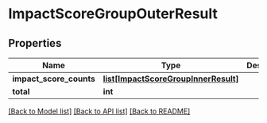 # ImpactScoreGroupOuterResult

## Properties
Name | Type | Description | Notes
------------ | ------------- | ------------- | -------------
**impact_score_counts** | [**list[ImpactScoreGroupInnerResult]**](ImpactScoreGroupInnerResult.md) |  | [optional] 
**total** | **int** |  | [optional] 

[[Back to Model list]](../README.md#documentation-for-models) [[Back to API list]](../README.md#documentation-for-api-endpoints) [[Back to README]](../README.md)


